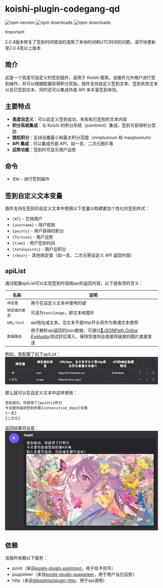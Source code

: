 # koishi-plugin-codegang-qd

![npm version](https://img.shields.io/npm/v/koishi-plugin-codegang-qd) ![npm downloads](https://img.shields.io/npm/dm/koishi-plugin-codegang-qd) ![npm downloads](https://img.shields.io/npm/l/koishi-plugin-codegang-qd) 

> [!IMPORTANT]  
> 2.0.4版本修复了签到时间错误的混用了本地时间和UTC时间的问题，请尽快更新至2.0.4及以上版本

## 简介

这是一个高度可自定义的签到插件，适用于 Koishi 框架。该插件允许用户进行签到操作，并可以根据配置获得积分奖励。插件支持自定义签到文本、签到失败文本以及已签到文本，同时还可以集成外部 API 来丰富签到体验。

## 主要特点

- **高度自定义**：可以自定义签到成功、失败和已签到的文本内容
- **积分系统集成**：与 Koishi 的积分系统（pointmint）集成，签到可获得积分奖励
- **随机积分**：支持设置最小和最大积分范围（minplusnum 和 maxplusnum）
- **API 集成**：可以集成外部 API，如一言、二次元图片等
- **运势功能**：签到时可显示用户运势

## 命令
- `签到` - 进行签到操作
## 签到自定义文本变量

插件支持在签到的自定义文本中使用以下变量以构建更加个性化的签到样式：

- `{AT}` - 艾特用户  
- `{username}` - 用户昵称  
- `{points}` - 用户获得的积分  
- `{fortune}` - 用户运势  
- `{time}` - 用户签到时间  
- `{totalpoints}` - 用户总积分  
- `{<key>}` - 其他绑定值（如一言、二次元等自定义 API 返回内容）

## apiList

通过配置apiList可以实现签到时调用api的返回内容，以下是各项的含义：

| 名称 | 说明 |
| ---- | ---- |
| `绑定值` | 用于在自定义文本中使用的键 |
| `绑定值的类型` | 可选为`text`/`image`，即文本和图片 |
| `URL/text` | api地址或文本。当文本不是http开头将作为普通文本使用 |
| `数据路径` | 用于解析api返回的json数据，可通过[🔗*JSONPath Online Evaluator*](https://jsonpath.com/)测试好后填入，保持空值将会直接将链接的图片直接发送 |

例如，我配置了如下apiList：
![](./assets/apiList.png)

那么就可以在自定义文本中这样使用：
```text
签到成功，你获得了{points}积分
今天是你连续签到的第{consecutive_days}天哦
{一言}
{二次元}
```

返回结果将会是：
![](./assets/result.png)


## 依赖

该插件依赖以下服务：
- point（来自[koishi-plugin-pointmint](https://github.com/DMB-codegang/koishi-plugin-PointMint)，用于给予货币）
- puppeteer（来自[koishi-plugin-puppeteer](https://github.com/koishijs/koishi-plugin-puppeteer)，用于用户当日运势）
- http（来自[@koishijs/plugin-http](https://github.com/cordiverse/http)，用于api调用）
